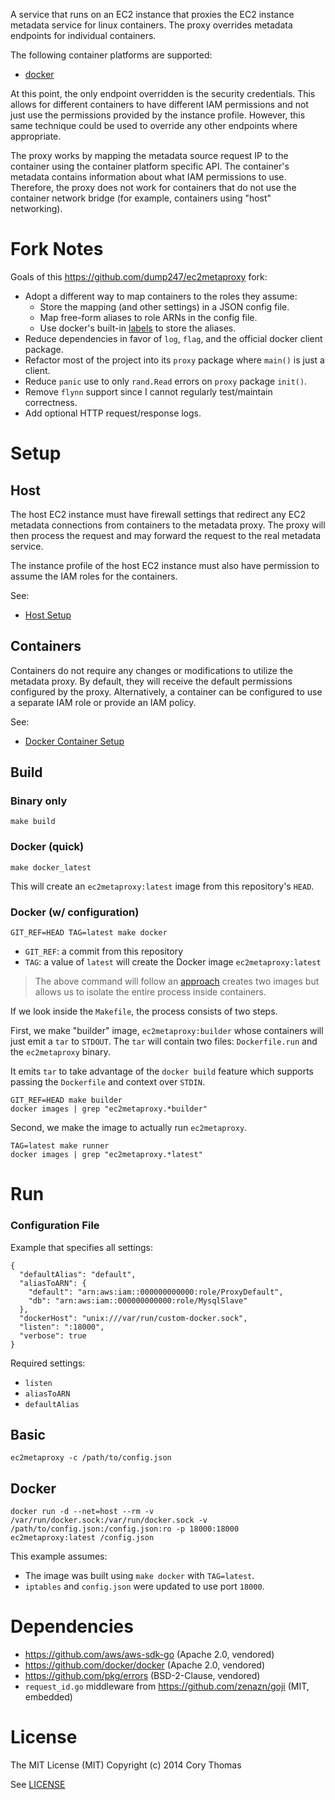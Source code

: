 A service that runs on an EC2 instance that proxies the EC2 instance metadata service
for linux containers. The proxy overrides metadata endpoints for individual
containers.

The following container platforms are supported:

- [docker](https://www.docker.com)

At this point, the only endpoint overridden is the security credentials. This allows
for different containers to have different IAM permissions and not just use the permissions
provided by the instance profile. However, this same technique could be used to override
any other endpoints where appropriate.

The proxy works by mapping the metadata source request IP to the container using the container
platform specific API. The container's metadata contains information about what IAM permissions
to use. Therefore, the proxy does not work for containers that do not use the container
network bridge (for example, containers using "host" networking).

# Fork Notes

Goals of this https://github.com/dump247/ec2metaproxy fork:

- Adopt a different way to map containers to the roles they assume:
  - Store the mapping (and other settings) in a JSON config file.
  - Map free-form aliases to role ARNs in the config file.
  - Use docker's built-in [labels](https://docs.docker.com/search/?q=container+labels) to store the aliases.
- Reduce dependencies in favor of `log`, `flag`, and the official docker client package.
- Refactor most of the project into its `proxy` package where `main()` is just a client.
- Reduce `panic` use to only `rand.Read` errors on `proxy` package `init()`.
- Remove `flynn` support since I cannot regularly test/maintain correctness.
- Add optional HTTP request/response logs.

# Setup

## Host

The host EC2 instance must have firewall settings that redirect any EC2 metadata connections
from containers to the metadata proxy. The proxy will then process the request and
may forward the request to the real metadata service.

The instance profile of the host EC2 instance must also have permission to assume the IAM roles
for the containers.

See:

- [Host Setup](docs/host-setup.md)

## Containers

Containers do not require any changes or modifications to utilize the metadata proxy. By
default, they will receive the default permissions configured by the proxy. Alternatively,
a container can be configured to use a separate IAM role or provide an IAM policy.

See:

- [Docker Container Setup](docs/docker-container-setup.md)

## Build

### Binary only

    make build

### Docker (quick)

    make docker_latest

This will create an `ec2metaproxy:latest` image from this repository's `HEAD`.

### Docker (w/ configuration)

    GIT_REF=HEAD TAG=latest make docker

- `GIT_REF`: a commit from this repository
- `TAG`: a value of `latest` will create the Docker image `ec2metaproxy:latest`

> The above command will follow an [approach](https://joeshaw.org/smaller-docker-containers-for-go-apps/) creates two images but allows us to isolate the entire process inside containers.

If we look inside the `Makefile`, the process consists of two steps.

First, we make "builder" image, `ec2metaproxy:builder` whose containers will just emit a `tar` to `STDOUT`. The `tar` will contain two files: `Dockerfile.run` and the `ec2metaproxy` binary.

It emits `tar` to take advantage of the `docker build` feature which supports passing the `Dockerfile` and context over `STDIN`.

    GIT_REF=HEAD make builder
    docker images | grep "ec2metaproxy.*builder"

Second, we make the image to actually run `ec2metaproxy`.

    TAG=latest make runner
    docker images | grep "ec2metaproxy.*latest"

# Run

### Configuration File

Example that specifies all settings:

    {
      "defaultAlias": "default",
      "aliasToARN": {
        "default": "arn:aws:iam::000000000000:role/ProxyDefault",
        "db": "arn:aws:iam::000000000000:role/MysqlSlave"
      },
      "dockerHost": "unix:///var/run/custom-docker.sock",
      "listen": ":18000",
      "verbose": true
    }

Required settings:

- `listen`
- `aliasToARN`
- `defaultAlias`

## Basic

    ec2metaproxy -c /path/to/config.json

## Docker

    docker run -d --net=host --rm -v /var/run/docker.sock:/var/run/docker.sock -v /path/to/config.json:/config.json:ro -p 18000:18000 ec2metaproxy:latest /config.json

This example assumes:

- The image was built using `make docker` with `TAG=latest`.
- `iptables` and `config.json` were updated to use port `18000`.

# Dependencies

- https://github.com/aws/aws-sdk-go (Apache 2.0, vendored)
- https://github.com/docker/docker (Apache 2.0, vendored)
- https://github.com/pkg/errors (BSD-2-Clause, vendored)
- `request_id.go` middleware from https://github.com/zenazn/goji (MIT, embedded)

# License

The MIT License (MIT)
Copyright (c) 2014 Cory Thomas

See [LICENSE](LICENSE)
